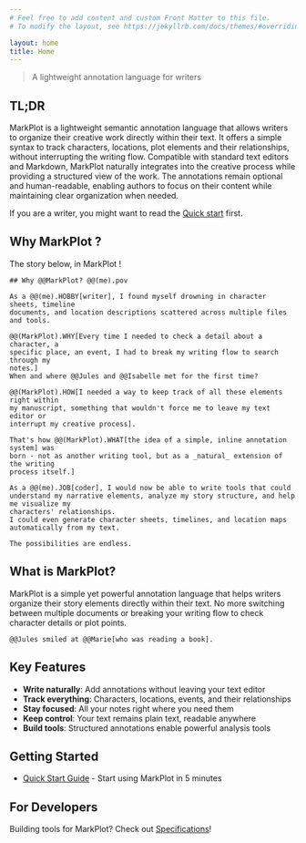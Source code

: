 ```yaml
---
# Feel free to add content and custom Front Matter to this file.
# To modify the layout, see https://jekyllrb.com/docs/themes/#overriding-theme-defaults

layout: home
title: Home
---
```

> A lightweight annotation language for writers

## TL;DR

MarkPlot is a lightweight semantic annotation language that allows writers to organize their creative work directly within their text. It offers a simple syntax to track characters, locations, plot elements and their relationships, without interrupting the writing flow. Compatible with standard text editors and Markdown, MarkPlot naturally integrates into the creative process while providing a structured view of the work. The annotations remain optional and human-readable, enabling authors to focus on their content while maintaining clear organization when needed.

If you are a writer, you might want to read the [Quick start](QuickStart.html) first.

## Why MarkPlot ?

The story below, in MarkPlot !

```markplot
## Why @@MarkPlot? @@(me).pov

As a @@(me).HOBBY[writer], I found myself drowning in character sheets, timeline
documents, and location descriptions scattered across multiple files and tools.

@@(MarkPlot).WHY[Every time I needed to check a detail about a character, a
specific place, an event, I had to break my writing flow to search through my
notes.]
When and where @@Jules and @@Isabelle met for the first time?

@@(MarkPlot).HOW[I needed a way to keep track of all these elements right within
my manuscript, something that wouldn't force me to leave my text editor or
interrupt my creative process].

That's how @@(MarkPlot).WHAT[the idea of a simple, inline annotation system] was
born - not as another writing tool, but as a _natural_ extension of the writing
process itself.]

As a @@(me).JOB[coder], I would now be able to write tools that could understand my narrative elements, analyze my story structure, and help me visualize my
characters' relationships.
I could even generate character sheets, timelines, and location maps
automatically from my text.

The possibilities are endless.
```

## What is MarkPlot?

MarkPlot is a simple yet powerful annotation language that helps writers organize their story elements directly within their text. No more switching between multiple documents or breaking your writing flow to check character details or plot points.

```markplot
@@Jules smiled at @@Marie[who was reading a book].
```

## Key Features

- **Write naturally**: Add annotations without leaving your text editor
- **Track everything**: Characters, locations, events, and their relationships
- **Stay focused**: All your notes right where you need them
- **Keep control**: Your text remains plain text, readable anywhere
- **Build tools**: Structured annotations enable powerful analysis tools

## Getting Started

- [Quick Start Guide](QuickStart.html) - Start using MarkPlot in 5 minutes

## For Developers

Building tools for MarkPlot? Check out [Specifications](specifications.html)!
